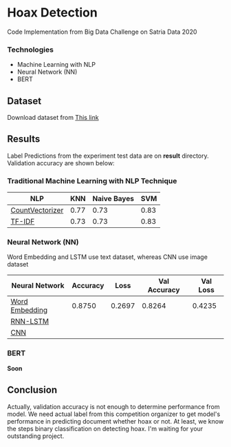# Hoax Detection

Code Implementation from Big Data Challenge on Satria Data 2020

### Technologies

- Machine Learning with NLP
- Neural Network (NN)
- BERT

## Dataset

Download dataset from [This link](https://drive.google.com/drive/folders/1KFBPq1orHLW2XSsRFiTHbYAsJ4Gr2i0V?usp=sharing)

## Results

Label Predictions from the experiment test data are on **result** directory. Validation accuracy are shown below:

### Traditional Machine Learning with NLP Technique

| NLP                  | KNN  | Naive Bayes | SVM  |
| -------------------- | ---- | ----------- | ---- |
| [CountVectorizer](#) | 0.77 | 0.73        | 0.83 |
| [TF-IDF](#)          | 0.73 | 0.73        | 0.83 |

### Neural Network (NN)

Word Embedding and LSTM use text dataset, whereas CNN use image dataset

| Neural Network      | Accuracy | Loss   | Val Accuracy | Val Loss |
| ------------------- | -------- | ------ | ------------ | -------- |
| [Word Embedding](#) | 0.8750   | 0.2697 | 0.8264       | 0.4235   |
| [RNN-LSTM](#)       |          |        |              |          |
| [CNN](#)            |          |        |              |          |

### BERT

**Soon**

## Conclusion

Actually, validation accuracy is not enough to determine performance from model.
We need actual label from this competition organizer to get model's performance in predicting document whether hoax or not. At least, we know the steps binary classification on detecting hoax. I'm waiting for your outstanding project.
